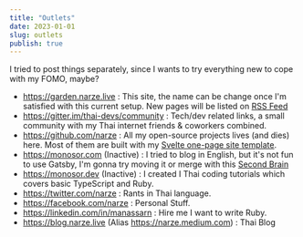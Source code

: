```yaml
---
title: "Outlets"
date: 2023-01-01
slug: outlets
publish: true
---
```


I tried to post things separately, since I wants to try everything new to cope with my FOMO, maybe?

- https://garden.narze.live : This site, the name can be change once I'm satisfied with this current setup. New pages will be listed on [RSS Feed](https://garden.narze.live/index.xml)
- https://gitter.im/thai-devs/community : Tech/dev related links, a small community with my Thai internet friends & coworkers combined.
- https://github.com/narze : All my open-source projects lives (and dies) here. Most of them are built with my [Svelte one-page site template](https://github.com/narze/single-page-svelte).
- https://monosor.com (Inactive) : I tried to blog in English, but it's not fun to use Gatsby, I'm gonna try moving it or merge with this [Second Brain](Second%20Brain.md)
- https://monosor.dev (Inactive) : I created I Thai coding tutorials which covers basic TypeScript and Ruby.
- https://twitter.com/narze : Rants in Thai language.
- https://facebook.com/narze : Personal Stuff.
- https://linkedin.com/in/manassarn : Hire me I want to write Ruby.
- https://blog.narze.live (Alias https://narze.medium.com) : Thai Blog

